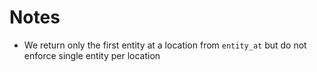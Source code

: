 # Notes

* We return only the first entity at a location from `entity_at` but do not enforce single entity per location

